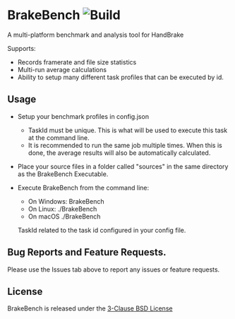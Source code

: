 # BrakeBench ![Build](https://github.com/sr55/BrakeBench/workflows/Build/badge.svg)
A multi-platform benchmark and analysis tool for HandBrake

Supports:
- Records framerate and file size statistics 
- Multi-run average calculations 
- Ability to setup many different task profiles that can be executed by id.


## Usage

* Setup your benchmark profiles in config.json
  * TaskId must be unique. This is what will be used to execute this task at the command line.
  * It is recommended to run the same job multiple times. When this is done, the average results will also be automatically calculated. 

* Place your source files in a folder called "sources" in the same directory as the BrakeBench Executable. 

* Execute BrakeBench from the command line:
  * On Windows:  BrakeBench <TaskId>
  * On Linux:    ./BrakeBench <TaskId>
  * On macOS     ./BrakeBench <TaskId>
  
  TaskId related to the task id configured in your config file.


## Bug Reports and Feature Requests.

Please use the Issues tab above to report any issues or feature requests. 

## License

BrakeBench is released under the [3-Clause BSD License](https://github.com/sr55/BrakeBench/blob/master/LICENSE) 
